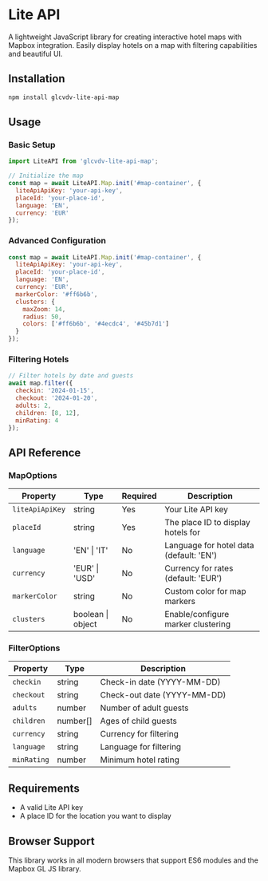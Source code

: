 # Lite API

A lightweight JavaScript library for creating interactive hotel maps with Mapbox integration. Easily display hotels on a map with filtering capabilities and beautiful UI.

## Installation

```bash
npm install glcvdv-lite-api-map
```

## Usage

### Basic Setup

```javascript
import LiteAPI from 'glcvdv-lite-api-map';

// Initialize the map
const map = await LiteAPI.Map.init('#map-container', {
  liteApiApiKey: 'your-api-key',
  placeId: 'your-place-id',
  language: 'EN',
  currency: 'EUR'
});
```

### Advanced Configuration

```javascript
const map = await LiteAPI.Map.init('#map-container', {
  liteApiApiKey: 'your-api-key',
  placeId: 'your-place-id',
  language: 'EN',
  currency: 'EUR',
  markerColor: '#ff6b6b',
  clusters: {
    maxZoom: 14,
    radius: 50,
    colors: ['#ff6b6b', '#4ecdc4', '#45b7d1']
  }
});
```

### Filtering Hotels

```javascript
// Filter hotels by date and guests
await map.filter({
  checkin: '2024-01-15',
  checkout: '2024-01-20',
  adults: 2,
  children: [8, 12],
  minRating: 4
});
```

## API Reference

### MapOptions

| Property | Type | Required | Description |
|----------|------|----------|-------------|
| `liteApiApiKey` | string | Yes | Your Lite API key |
| `placeId` | string | Yes | The place ID to display hotels for |
| `language` | 'EN' \| 'IT' | No | Language for hotel data (default: 'EN') |
| `currency` | 'EUR' \| 'USD' | No | Currency for rates (default: 'EUR') |
| `markerColor` | string | No | Custom color for map markers |
| `clusters` | boolean \| object | No | Enable/configure marker clustering |

### FilterOptions

| Property | Type | Description |
|----------|------|-------------|
| `checkin` | string | Check-in date (YYYY-MM-DD) |
| `checkout` | string | Check-out date (YYYY-MM-DD) |
| `adults` | number | Number of adult guests |
| `children` | number[] | Ages of child guests |
| `currency` | string | Currency for filtering |
| `language` | string | Language for filtering |
| `minRating` | number | Minimum hotel rating |

## Requirements

- A valid Lite API key
- A place ID for the location you want to display

## Browser Support

This library works in all modern browsers that support ES6 modules and the Mapbox GL JS library.